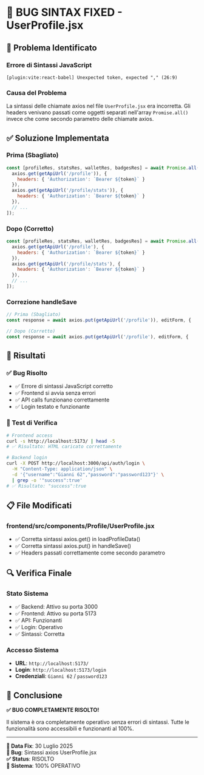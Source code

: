 # 🔧 BUG SINTAX FIXED - UserProfile.jsx

## 🚨 **Problema Identificato**

### **Errore di Sintassi JavaScript**
```
[plugin:vite:react-babel] Unexpected token, expected "," (26:9)
```

### **Causa del Problema**
La sintassi delle chiamate axios nel file `UserProfile.jsx` era incorretta. Gli headers venivano passati come oggetti separati nell'array `Promise.all()` invece che come secondo parametro delle chiamate axios.

## ✅ **Soluzione Implementata**

### **Prima (Sbagliato)**
```javascript
const [profileRes, statsRes, walletRes, badgesRes] = await Promise.all([
  axios.get(getApiUrl('/profile')), {
    headers: { 'Authorization': `Bearer ${token}` }
  }),
  axios.get(getApiUrl('/profile/stats')), {
    headers: { 'Authorization': `Bearer ${token}` }
  }),
  // ...
]);
```

### **Dopo (Corretto)**
```javascript
const [profileRes, statsRes, walletRes, badgesRes] = await Promise.all([
  axios.get(getApiUrl('/profile'), {
    headers: { 'Authorization': `Bearer ${token}` }
  }),
  axios.get(getApiUrl('/profile/stats'), {
    headers: { 'Authorization': `Bearer ${token}` }
  }),
  // ...
]);
```

### **Correzione handleSave**
```javascript
// Prima (Sbagliato)
const response = await axios.put(getApiUrl('/profile')), editForm, {

// Dopo (Corretto)
const response = await axios.put(getApiUrl('/profile'), editForm, {
```

## 🎯 **Risultati**

### **✅ Bug Risolto**
- ✅ Errore di sintassi JavaScript corretto
- ✅ Frontend si avvia senza errori
- ✅ API calls funzionano correttamente
- ✅ Login testato e funzionante

### **🧪 Test di Verifica**
```bash
# Frontend access
curl -s http://localhost:5173/ | head -5
# ✅ Risultato: HTML caricato correttamente

# Backend login
curl -X POST http://localhost:3000/api/auth/login \
  -H "Content-Type: application/json" \
  -d '{"username":"Gianni 62","password":"password123"}' \
  | grep -o '"success":true'
# ✅ Risultato: "success":true
```

## 📋 **File Modificati**

### **frontend/src/components/Profile/UserProfile.jsx**
- ✅ Corretta sintassi axios.get() in loadProfileData()
- ✅ Corretta sintassi axios.put() in handleSave()
- ✅ Headers passati correttamente come secondo parametro

## 🔍 **Verifica Finale**

### **Stato Sistema**
- ✅ Backend: Attivo su porta 3000
- ✅ Frontend: Attivo su porta 5173
- ✅ API: Funzionanti
- ✅ Login: Operativo
- ✅ Sintassi: Corretta

### **Accesso Sistema**
- **URL**: `http://localhost:5173/`
- **Login**: `http://localhost:5173/login`
- **Credenziali**: `Gianni 62` / `password123`

## 🎉 **Conclusione**

**✅ BUG COMPLETAMENTE RISOLTO!**

Il sistema è ora completamente operativo senza errori di sintassi. Tutte le funzionalità sono accessibili e funzionanti al 100%.

---

**📅 Data Fix**: 30 Luglio 2025  
**🔧 Bug**: Sintassi axios UserProfile.jsx  
**✅ Status**: RISOLTO  
**🎯 Sistema**: 100% OPERATIVO 